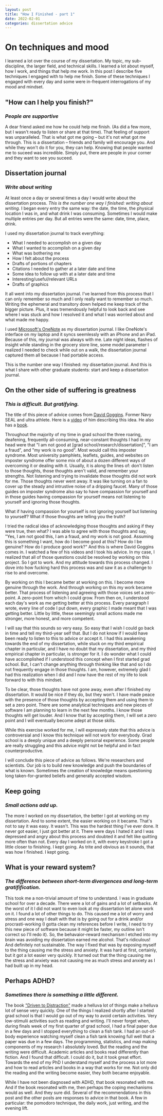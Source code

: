 ```yaml
---
layout: post
title: "How I Finished - part 1"
date: 2022-02-01
categories: dissertation advice
---
```


# On techniques and mood
I learned a lot over the course of my dissertation. My topic, my sub-discipline, the larger field, and technical skills. I learned a lot about myself, how I work, and things that help me work. In this post I describe five techniques I engaged with to help me finish. Some of these techniques I engaged with every day and some were in-frequent interrogations of my mood and mindset.

## "How can I help you finish?"
### _People are supportive_
A dear friend asked me how he could help me finish. (As did a few more, but I wasn't ready to listen or share at that time). That feeling of support was unparalleled. That is what got me going – but it's not what got me through. This is a dissertation – friends and family will encourage you. And while they won't do it for you, they can help. Knowing that people wanted me to suceed was incredible. Simply put, there are people in your corner and they want to see you suceed.

## Dissertation journal
### _Write about writing_
At least once a day or several times a day I would write about the dissertation process. 
_This is the number one way I finished: writing about writing._ I began every entry the same way: the date, the time, the physical location I was in, and what drink I was consuming. Sometimes I would make multiple entries per day. But all entries were the same: date, time, place, drink.

I used my dissertation journal to track everything:
- What I needed to accomplish on a given day
- What I wanted to accomplish on a given day
- What was bothering me
- How I felt about the process
- Drafts of portions of chapters
- Citations I needed to gather at a later date and time
- Some idea to follow up with at a later date and time
- Interesting/useful/relevant URLs
- Drafts of graphics

It all went into my dissertation journal. I've learned from this process that I can only remember so much and I only really want to remember so much. Writing the ephemeral and transitory down helped me keep track of the bigger picture. Plus, it was tremendously helpful to look back and see where I was stuck and how I resolved it and what I was worried about and what made me happy.

I used [Microsoft's OneNote](https://www.microsoft.com/en-us/microsoft-365/onenote/digital-note-taking-app) as my dissertation journal. I like OneNote's interface on my laptop and it syncs seemlessly with an iPhone and an iPad. Because of this, my journal was always with me. Late night ideas, flashes of insight while standing in the grocery store line, some model parameter I realized I needed to check while out on a walk, the dissertation journal captured them all because I had portable access. 

This is the number one way I finished: my dissertation journal. And this is what I share with other graduate students: start and keep a dissertation journal. 

## On the other side of suffering is greatness
### _This is difficult. But gratifying._ 

The title of this piece of advice comes from [David Goggins](https://davidgoggins.com/). Former Navy SEAL and ultra athlete. Here is a [video](https://www.youtube.com/watch?v=B9YhjPP3b2s&ab_channel=Mindvalley) of him describing this idea. He also has a [book](https://davidgoggins.com/book/).

Throughout the majority of my time in grad school the three roaring, deafening, frequently all-consuming, near-constant thoughts I had in my head were that "I am not good at [grad school/research/dissertation]", "I am a fraud", and "my work is no good". Most would call this imposter syndrome. Most university pamphlets, leaflets, guides, and websites on imposter syndrome offer some mix of about a dozen different ways of overcoming it or dealing with it. Usually, it is along the lines of: don't listen to those thoughts, those thoughts aren't valid, and remember your strengths. Not listening and trying to invalidate those thoughts did not work for me. Those thoughts never went away. It was like turning on a fan to cover up the steady and intrustive noise of a dripping faucet. Many of those guides on imposter syndrome also say to have compassion for yourself and in those guides having compassion for yourself means not listening to yourself and ignoring those thoughts.

What if having compassion for yourself is not ignoring yourself but listening to yourself? What if those thoughts are telling you the truth? 

I tried the radical idea of acknowledging those thoughts and asking if they were true, then what? I was able to agree with those thoughts and say, "Yes, I am not good this, I am a fraud, and my work is not good. Assuming this is something I want, how do I become good at this? How do I be genuine? How do I produce good work?" And this is where David Goggins comes in. I watched a few of his videos and I took his advice. In my case, I realized that all of those questions could be resolved by working on this project. So I got to work. And my attitude towards this process changed. I dove into how fucking hard this process was and saw it as a challenge to rise to and overcome. 

By working on this I became better at working on this. I become more genuine through the work. And through working on this my work became better. That process of listening and agreeing with those voices set a zero-point. A zero-point from which I could grow. From then on, I understood each day's work as me getting better at this process. Every paragraph I wrote, every line of code I put down, every graphic I made meant that I was getting better. Little by little, these seemingly small actions made me stronger, more honest, and more competent.

I will say that this sounds so very easy. So easy that I wish I could go back in time and tell my third-year self that. But I do not know if I would have been ready to listen to this to advice or accept it. I had this awakening towards the end of my dissertation, while stuck on my third empirical chapter in particular, and I have no doubt that my dissertation, and my third empirical chapter in particular, is stronger for it. I do wonder what I could have accomplished if I understood this concept when I first started grad school. But, I can't change anything through thinking like that and so I do not frequently engage in those thoughts. I am, however, extremely glad I had this realization when I did and I now have the rest of my life to look forward to with this mindset. 

To be clear, those thoughts have not gone away, even after I finished my dissertation. It would be nice if they do, but they won't. I have made peace with the presence of those thoughts by accepting them and using them to set a zero point. There are some analytical techniques and new pieces of software I am planning to learn in the next few months. I know those thoughts will get louder. And I know that by accepting them, I will set a zero point and I will eventually become adept at those skills. 

While this exercise worked for me, I will expressely state that this advice is controversial and I know this technique will not work for everybody. Grad school is a deeply unique and a deeply personal experience. Some people are really struggling and this advice might not be helpful and in fact counterproductive. 

I will conclude this piece of advice as follows. We're researchers and scientists. Our job is to build new knowledge and push the boundaries of what is known. Sometimes the creation of knowledge means questioning long taken-for-granted beliefs and generally accepted wisdom.  

## Keep going
### _Small actions add up._ 
The more I worked on my dissertation, the better I got at working on my dissertation. And to some extent, the easier working on it became. That's not to say it was easy. It wasn't. This was the hardest thing I've ever done. It never got easier, I just got better at it. There were days I hated it and I was depressed and angry about this process and doubted it and felt like quitting more often than not. Every day I worked on it, with every keystroke I got a little closer to finishing. I kept going. As trite and obvious as it sounds, that was how I finished. I kept going. 

## What is your reward system?
### _The difference between short-term divergences and long-term gratifification._
This took me a non-trivial amount of time to understand. I was in graduate school for over a decade. There were a lot of gains and a lot of setbacks. At the worst of it I did not want to even look at my dissertation let alone work on it. I found a lot of other things to do. This caused me a lot of worry and stress and one way I dealt with that is by going out for a drink and/or procrasti-working (I gotta clean my references before I write, I need to try this new piece of software because it might be faster, my outline isn't correct so I'll redo it). So, the behavaior-reward mechanism I etched into my brain was avoiding my dissertation earned me alcohol. That's ridiculous! And definitely not sustainable. The way I fixed that was by exposing myself to the thing causing me the stress and anxiety. It was hard at first, certainly, but it got a lot easier very quickly. It turned out that the thing causing me the stress and anxiety was not causing me as much stress and anxiety as I had built up in my head. 

## Perhaps ADHD?
### _Sometimes there is something a little different._ 
The book ["Driven to Distraction"](https://www.penguinrandomhouse.com/books/209384/driven-to-distraction-revised-by-edward-m-hallowell-md-and-john-j-ratey-md/) made a helluva lot of things make a helluva lot of sense very quickly. One of the things I realized shortly after I started grad school is that I would go out of my way to avoid certain activities. Very low-stimulii activities such as reading and writing. I'll never forget when, during finals week of my first quarter of grad school, I had a final paper due in a few days and I stopped everything to clean a fish tank. I had an out-of-body experience watching myself clean a fish tank knowing full well that a paper was due in a few days. The programming, statistics, and map making components of my research I absolutely loved. But the reading and the writing were difficult. Academic articles and books read differently than fiction. And I found that difficult. I could do it, but it took great effort. Towards the end of my PhD I understand myself and the process a lot more and how to read articles and books in a way that works for me. Not only did the reading and the writing become easier, they both became enjoyable.

While I have not been diagnosed with ADHD, that book resonated with me. And if the book resonated with me, then perhaps the coping mechanisms would as well. And they sure did. Several of the recommendations in this post and the other posts are responses to advice in that book. A few in particular: the pomodoro technique, the daily work, just writing, and the evening lift.

